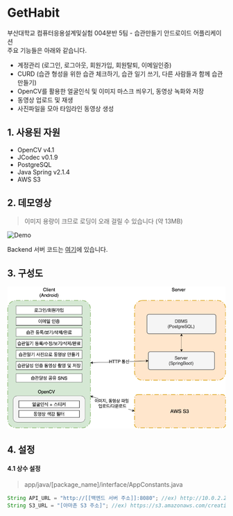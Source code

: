 # GetHabit  
부산대학교 컴퓨터응용설계및실험 004분반 5팀 - 습관만들기 안드로이드 어플리케이션  
주요 기능들은 아래와 같습니다.  
- 계정관리 (로그인, 로그아웃, 회원가입, 회원탈퇴, 이메일인증) 
- CURD (습관 형성을 위한 습관 체크하기, 습관 일기 쓰기, 다른 사람들과 함께 습관만들기)
- OpenCV를 활용한 얼굴인식 및 이미지 마스크 씌우기, 동영상 녹화와 저장
- 동영상 업로드 및 재생
- 사진파일을 모아 타임라인 동영상 생성

## 1. 사용된 자원
- OpenCV v4.1
- JCodec v0.1.9
- PostgreSQL
- Java Spring v2.1.4
- AWS S3

## 2. 데모영상
> 이미지 용량이 크므로 로딩이 오래 걸릴 수 있습니다 (약 13MB)
  
![Demo](./misc/gethabit_demo.gif)

Backend 서버 코드는 [여기](https://github.com/pnu-004-team5/CreatingHabits)에 있습니다.

## 3. 구성도
![Diagram](./misc/gethabit_diagram.png)

## 4. 설정
  
#### 4.1 상수 설정
> app/java/[package_name]/interface/AppConstants.java 
```java
String API_URL = "http://[[백엔드 서버 주소]]:8080"; //ex) http://10.0.2.2:8080; AVD로 실행하고 백엔드서버를 로컬로 실행할때
String S3_URL = "[아마존 S3 주소]"; //ex) https://s3.amazonaws.com/creatinghabits-userfiles-mobilehub-665767729/public
```





